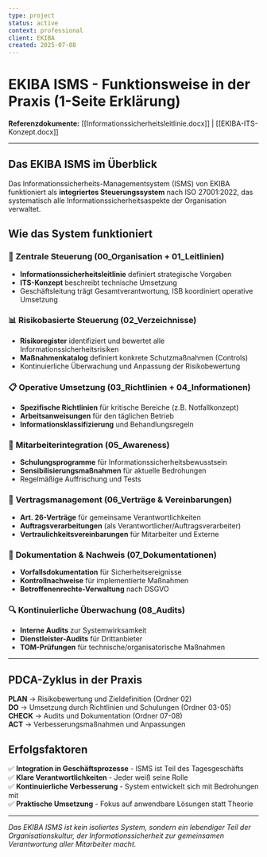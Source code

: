```yaml
---
type: project
status: active
context: professional
client: EKIBA
created: 2025-07-08
---
```


# EKIBA ISMS - Funktionsweise in der Praxis (1-Seite Erklärung)

**Referenzdokumente:** [[Informationssicherheitsleitlinie.docx]] | [[EKIBA-ITS-Konzept.docx]]

---

## Das EKIBA ISMS im Überblick

Das Informationssicherheits-Managementsystem (ISMS) von EKIBA funktioniert als **integriertes Steuerungssystem** nach ISO 27001:2022, das systematisch alle Informationssicherheitsaspekte der Organisation verwaltet.

## Wie das System funktioniert

### 🎯 **Zentrale Steuerung (00_Organisation + 01_Leitlinien)**
- **Informationssicherheitsleitlinie** definiert strategische Vorgaben
- **ITS-Konzept** beschreibt technische Umsetzung  
- Geschäftsleitung trägt Gesamtverantwortung, ISB koordiniert operative Umsetzung

### 📊 **Risikobasierte Steuerung (02_Verzeichnisse)**
- **Risikoregister** identifiziert und bewertet alle Informationssicherheitsrisiken
- **Maßnahmenkatalog** definiert konkrete Schutzmaßnahmen (Controls)
- Kontinuierliche Überwachung und Anpassung der Risikobewertung

### 📋 **Operative Umsetzung (03_Richtlinien + 04_Informationen)**
- **Spezifische Richtlinien** für kritische Bereiche (z.B. Notfallkonzept)
- **Arbeitsanweisungen** für den täglichen Betrieb
- **Informationsklassifizierung** und Behandlungsregeln

### 👥 **Mitarbeiterintegration (05_Awareness)**
- **Schulungsprogramme** für Informationssicherheitsbewusstsein
- **Sensibilisierungsmaßnahmen** für aktuelle Bedrohungen
- Regelmäßige Auffrischung und Tests

### 📄 **Vertragsmanagement (06_Verträge & Vereinbarungen)**
- **Art. 26-Verträge** für gemeinsame Verantwortlichkeiten
- **Auftragsverarbeitungen** (als Verantwortlicher/Auftragsverarbeiter)
- **Vertraulichkeitsvereinbarungen** für Mitarbeiter und Externe

### 📝 **Dokumentation & Nachweis (07_Dokumentationen)**
- **Vorfallsdokumentation** für Sicherheitsereignisse
- **Kontrollnachweise** für implementierte Maßnahmen
- **Betroffenenrechte-Verwaltung** nach DSGVO

### 🔍 **Kontinuierliche Überwachung (08_Audits)**
- **Interne Audits** zur Systemwirksamkeit
- **Dienstleister-Audits** für Drittanbieter
- **TOM-Prüfungen** für technische/organisatorische Maßnahmen

---

## PDCA-Zyklus in der Praxis

**PLAN** → Risikobewertung und Zieldefinition (Ordner 02)  
**DO** → Umsetzung durch Richtlinien und Schulungen (Ordner 03-05)  
**CHECK** → Audits und Dokumentation (Ordner 07-08)  
**ACT** → Verbesserungsmaßnahmen und Anpassungen

## Erfolgsfaktoren

✅ **Integration in Geschäftsprozesse** - ISMS ist Teil des Tagesgeschäfts  
✅ **Klare Verantwortlichkeiten** - Jeder weiß seine Rolle  
✅ **Kontinuierliche Verbesserung** - System entwickelt sich mit Bedrohungen mit  
✅ **Praktische Umsetzung** - Fokus auf anwendbare Lösungen statt Theorie

---

*Das EKIBA ISMS ist kein isoliertes System, sondern ein lebendiger Teil der Organisationskultur, der Informationssicherheit zur gemeinsamen Verantwortung aller Mitarbeiter macht.*